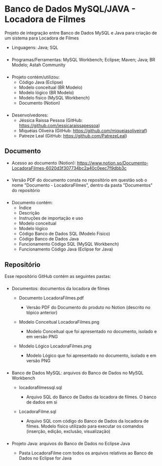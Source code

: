 # Banco de Dados MySQL/JAVA - Locadora de Filmes

Projeto de integração entre Banco de Dados MySQL e Java para criação de um sistema para Locadora de Filmes

- Linguagens: Java; SQL
###
- Programas/Ferramentas: MySQL Workbench; Eclipse; Maven; Java; BR Modelo; Astah Community
###
- Projeto contém/utilizou:
  - Código Java (Eclipse)
  - Modelo conceitual (BR Modelo)
  - Modelo lógico (BR Modelo)
  - Modelo físico (MySQL Workbench)
  - Documento (Notion)
###
- Desenvolvedores:
  - Jéssica Raissa Pessoa (GitHub: https://github.com/jessicaraissapessoa)
  - Miquéias Oliveira (GitHub: https://github.com/miqueiasoliveiraf)
  - Patreze Leal (GitHub: https://github.com/PatrezeLeal)

## Documento

- Acesso ao documento (Notion): https://www.notion.so/Documento-LocadoraFilmes-6020d3f307734bc2a40c0eec7f9dbb3c
###
- Versão PDF do documento consta no repositório em questão sob o nome "Documento - LocadoraFilmes", dentro da pasta "Documentos" do repositório
###
- Documento contém:
  - Índice
  - Descrição
  - Instruções de importação e uso
  - Modelo conceitual
  - Modelo lógico
  - Código Banco de Dados SQL (Modelo Físico)
  - Código Banco de Dados Java
  - Funcionamento Código SQL (MySQL Workbench)
  - Funcionamento Código Java (Eclipse for Java)

## Repositório

Esse repositório GitHub contém as seguintes pastas:
###

- Documentos: documentos da locadora de filmes
  
  - Documento LocadoraFilmes.pdf 
    - Versão PDF do Documento do produto no Notion (descrito no tópico anterior)
  
  - Modelo Conceitual LocadoraFilmes.png
    - Modelo Conceitual que foi apresentado no documento, isolado e em versão PNG

  - Modelo Lógico LocadoraFilmes.png
    - Modelo Lógico que foi apresentado no documento, isolado e em versão PNG
  
###

- Banco de Dados MySQL: arquivos do Banco de Dados no MySQL Workbench
  
  - locadorafilmessql.sql
    - Arquivo SQL do Banco de Dados da locadora de filmes. O banco de dados em si

  - LocadoraFilme.sql
    - Arquivo SQL com código do Banco de Dados da locadora de filmes. Modelo físico utilizado para executar os comandos (inserção, edição, exclusão, visualização)
###

- Projeto Java:  arquivos do Banco de Dados no Eclipse Java

  - Pasta LocadoraFilme com todos os arquivos relativos ao Banco de Dados no Eclipse for Java

